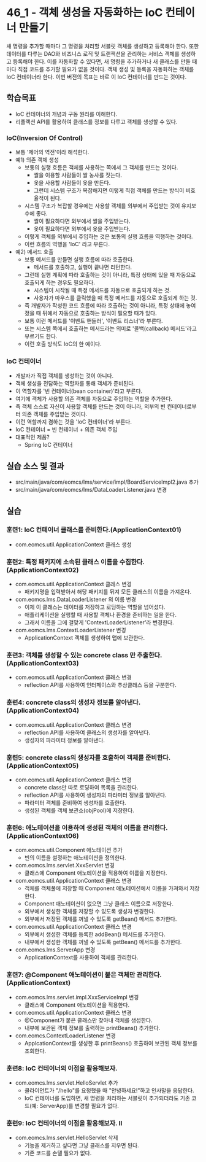# 46_1 - 객체 생성을 자동화하는 IoC 컨테이너 만들기

새 명령을 추가할 때마다 그 명령을 처리할 서블릿 객체를 생성하고 등록해야 한다.
또한 데이터를 다루는 DAO와 비즈니스 로직 및 트랜잭션을 관리하는 
서비스 객체를 생성하고 등록해야 한다.
이를 자동화할 수 있다면, 
새 명령을 추가하거나 새 클래스를 만들 때 마다 
직접 코드를 추가할 필요가 없을 것이다.
객체 생성 및 등록을 자동화하는 객체를 IoC 컨테이너라 한다.
이번 버전의 목표는 바로 이 IoC 컨테이너를 만드는 것이다.

## 학습목표

- IoC 컨테이너의 개념과 구동 원리를 이해한다.
- 리플랙션 API를 활용하여 클래스를 정보를 다루고 객체를 생성할 수 있다.

### IoC(Inversion Of Control)

- 보통 '제어의 역전'이라 해석한다.
- 예1) 의존 객체 생성
  - 보통의 실행 흐름은 객체를 사용하는 쪽에서 그 객체를 만드는 것이다.
    - 쌀을 이용할 사람들이 쌀 농사를 짓는다.
    - 옷을 사용할 사람들이 옷을 만든다.
    - 그런데 시스템 구조가 복잡해지면 이렇게 직접 객체를 만드는 방식이 비효율적이 된다.
  - 시스템 구조가 복잡할 경우에는 사용할 객체를 외부에서 주입받는 것이 유지보수에 좋다.
    - 쌀이 필요하다면 외부에서 쌀을 주입받는다.
    - 옷이 필요하다면 외부에서 옷을 주입받는다.
  - 이렇게 객체를 외부에서 주입하는 것은 보통의 실행 흐름을 역행하는 것이다.
  - 이런 흐름의 역행을 'IoC' 라고 부른다.
- 예2) 메서드 호출
  - 보통 메서드를 만들면 실행 흐름에 따라 호출한다.
    - 메서드를 호출하고, 실행이 끝나면 리턴한다.
  - 그런데 실행 계획에 따라 호출하는 것이 아니라, 
    특정 상태에 있을 때 자동으로 호출되게 하는 경우도 필요하다.
    - 시스템이 시작될 때 특정 메서드를 자동으로 호출되게 하는 것.
    - 사용자가 마우스를 클릭했을 때 특정 메서드를 자동으로 호출되게 하는 것.
  - 즉 개발자가 작성한 코드 흐름에 따라 호출하는 것이 아니라,
    특정 상태에 놓여졌을 때 뒤에서 자동으로 호출하는 방식이 필요할 때가 있다.
  - 보통 이런 메서드를 '이벤트 핸들러', '이벤트 리스너'라 부른다.
  - 또는 시스템 쪽에서 호출하는 메서드라는 의미로 '콜백(callback) 메서드'라고 부르기도 한다.
  - 이런 호출 방식도 IoC의 한 예이다.

### IoC 컨테이너

- 개발자가 직접 객체를 생성하는 것이 아니다.
- 객체 생성을 전담하는 역할자를 통해 객체가 준비된다.
- 이 역할자를 '빈 컨테이너(bean container)'라고 부른다.
- 여기에 객체가 사용할 의존 객체를 자동으로 주입하는 역할을 추가한다.
- 즉 객체 스스로 자신이 사용할 객체를 만드는 것이 아니라,
  외부의 빈 컨테이너로부터 의존 객체를 주입받는 것이다.
- 이런 역할까지 겸하는 것을 'IoC 컨테이너'라 부른다.
- IoC 컨테이너 = 빈 컨테이너 + 의존 객체 주입
- 대표적인 제품?
  - Spring IoC 컨테이너


## 실습 소스 및 결과

- src/main/java/com/eomcs/lms/service/impl/BoardServiceImpl2.java 추가
- src/main/java/com/eomcs/lms/DataLoaderListener.java 변경

## 실습  

### 훈련1: IoC 컨테이너 클래스를 준비한다.(ApplicationContext01)

- com.eomcs.util.ApplicationContext 클래스 생성

### 훈련2: 특정 패키지에 소속된 클래스 이름을 수집한다.(ApplicationContext02)

- com.eomcs.util.ApplicationContext 클래스 변경
  - 패키지명을 입력받아서 해당 패키지를 뒤져 모든 클래스의 이름을 가져온다.
- com.eomcs.lms.DataLoaderListener 의 이름 변경
  - 이제 이 클래스는 데이터를 저장하고 로딩하는 역할을 넘어섰다.
  - 애플리케이션을 실행할 때 사용할 객체나 환경을 준비하는 일을 한다.
  - 그래서 이름을 그에 걸맞게 'ContextLoaderListener'라 변경한다.
- com.eomcs.lms.ContextLoaderListener 변경
  - ApplicationContext 객체를 생성하여 맵에 보관한다.
  
### 훈련3: 객체를 생성할 수 있는 concrete class 만 추출한다.(ApplicationContext03)
  
- com.eomcs.util.ApplicationContext 클래스 변경
  - reflection API를 사용하여 인터페이스와 추상클래스 등을 구분한다.
  
### 훈련4: concrete class의 생성자 정보를 알아낸다.(ApplicationContext04)
  
- com.eomcs.util.ApplicationContext 클래스 변경
  - reflection API를 사용하여 클래스의 생성자를 알아낸다.
  - 생성자의 파라미터 정보를 알아낸다.
  
### 훈련5: concrete class의 생성자를 호출하여 객체를 준비한다.(ApplicationContext05)
  
- com.eomcs.util.ApplicationContext 클래스 변경
  - concrete class만 따로 로딩하여 목록을 관리한다.
  - reflection API를 사용하여 생성자의 파라미터 정보를 알아낸다.
  - 파라미터 객체를 준비하여 생성자를 호출한다.
  - 생성된 객체를 객체 보관소(objPool)에 저장한다.

### 훈련6: 애노테이션을 이용하여 생성된 객체의 이름을 관리한다.(ApplicationContext06)

- com.eomcs.util.Component 애노테이션 추가
  - 빈의 이름을 설정하는 애노테이션을 정의한다.
- com.eomcs.lms.servlet.XxxServlet 변경
  - 클래스에 Component 애노테이션을 적용하여 이름을 지정한다.
- com.eomcs.util.ApplicationContext 클래스 변경
  - 객체를 객체풀에 저장할 때 Component 애노테이션에서 이름을 가져와서 저장한다.
  - Component 애노테이션이 없으면 그냥 클래스 이름으로 저장한다.
  - 외부에서 생성한 객체를 저장할 수 있도록 생성자 변경한다.
  - 외부에서 저장된 객체를 꺼낼 수 있도록 getBean() 메서드 추가한다.
- com.eomcs.util.ApplicationContext 클래스 변경
  - 외부에서 생성한 객체를 등록한 addBean() 메서드를 추가한다.
  - 내부에서 생성한 객체를 꺼낼 수 있도록 getBean() 메서드를 추가한다.
- com.eomcs.lms.ServerApp 변경
  - ApplicationContext를 사용하여 객체를 관리한다.
  
### 훈련7: @Component 애노테이션이 붙은 객체만 관리한다.(ApplicationContext)

- com.eomcs.lms.servlet.impl.XxxServiceImpl 변경
  - 클래스에 Component 애노테이션을 적용한다.
- com.eomcs.util.ApplicationContext 클래스 변경
  - @Component가 붙은 클래스만 찾아내 객체를 생성한다.
  - 내부에 보관된 객체 정보를 출력하는 printBeans() 추가한다. 
- com.eomcs.ContextLoaderListener 변경
  - ApplcationContext를 생성한 후 printBeans() 호출하여 보관된 객체 정보를 조회한다.
  
### 훈련8: IoC 컨테이너의 이점을 활용해보자.

- com.eomcs.lms.servlet.HelloServlet 추가
  - 클라이언트가 "/hello"를 요청했을 때 "안녕하세요!"하고 인사말을 응답한다.
  - IoC 컨테이너를 도입하면, 새 명령을 처리하는 서블릿이 추가되더라도 
    기존 코드(예: ServerApp)를 변경할 필요가 없다. 
  
### 훈련9: IoC 컨테이너의 이점을 활용해보자. II

- com.eomcs.lms.servlet.HelloServlet 삭제
  - 기능을 제거하고 싶다면 그냥 클래스를 지우면 된다.
  - 기존 코드를 손댈 필요가 없다.
  
  
  